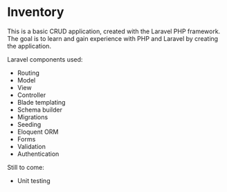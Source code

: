 Inventory
=========

This is a basic CRUD application, created with the Laravel PHP framework. The goal is to learn and gain experience with PHP and Laravel by creating the application.

Laravel components used:
* Routing
* Model
* View
* Controller
* Blade templating
* Schema builder
* Migrations
* Seeding
* Eloquent ORM
* Forms
* Validation
* Authentication

Still to come:
* Unit testing
